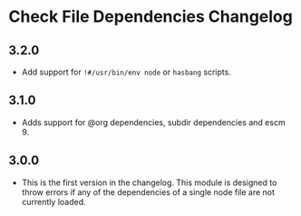 # Check File Dependencies Changelog

## 3.2.0

- Add support for `!#/usr/bin/env node` or `hasbang` scripts.

## 3.1.0

- Adds support for @org dependencies, subdir dependencies and escm 9.

## 3.0.0

- This is the first version in the changelog. This module is designed to throw errors if any of the dependencies of a single node file are not currently loaded.
